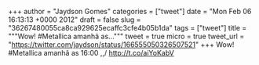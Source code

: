 
+++
author = "Jaydson Gomes"
categories = ["tweet"]
date = "Mon Feb 06 16:13:13 +0000 2012"
draft = false
slug = "36267480055ca8ca929625ecaffc3cfe4b05b1da"
tags = ["tweet"]
title = """Wow! #Metallica amanhã as..."""
tweet = true
micro = true
tweet_url = "https://twitter.com/jaydson/status/166555050326507521"
+++
Wow! #Metallica amanhã as 16:00 \,,/ http://t.co/aiYoKabV
